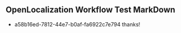 ## OpenLocalization Workflow Test MarkDown
* a58b16ed-7812-44e7-b0af-fa6922c7e794 thanks!

<!--HONumber=Jul16_HO2-->



